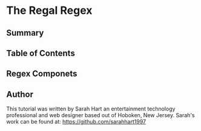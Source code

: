 # The Regal Regex

## Summary

## Table of Contents 

## Regex Componets

###

## Author
This tutorial was written by Sarah Hart an entertainment technology professional and web designer based out of Hoboken, New Jersey. Sarah's work can be found at: https://github.com/sarahhart1997 
